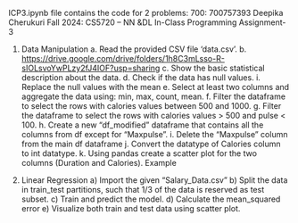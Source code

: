 ICP3.ipynb file contains the code for 2 problems:
700: 700757393
Deepika Cherukuri
Fall 2024: CS5720 – NN &DL
In-Class Programming Assignment-3


1.	Data Manipulation
a.	Read the provided CSV file ‘data.csv’.
b.	https://drive.google.com/drive/folders/1h8C3mLsso-R-sIOLsvoYwPLzy2fJ4IOF?usp=sharing
c.	Show the basic statistical description about the data.
d.	Check if the data has null values.
i.	Replace the null values with the mean
e.	Select at least two columns and aggregate the data using: min, max, count, mean.
f.	Filter the dataframe to select the rows with calories values between 500 and 1000.
g.	Filter the dataframe to select the rows with calories values > 500 and pulse < 100.
h.	Create a new “df_modified” dataframe that contains all the columns from df except for “Maxpulse”.
i.	Delete the “Maxpulse” column from the main df dataframe
j.	Convert the datatype of Calories column to int datatype.
k.	Using pandas create a scatter plot for the two columns (Duration and Calories). Example


2.	Linear Regression
a)	Import the given “Salary_Data.csv”
b)	Split the data in train_test partitions, such that 1/3 of the data is reserved as test subset.
c)	Train and predict the model.
d)	Calculate the mean_squared error
e)	Visualize both train and test data using scatter plot. 


